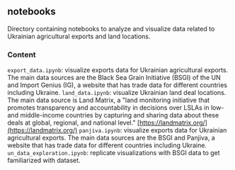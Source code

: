 ## notebooks
Directory containing notebooks to analyze and visualize data related to Ukrainian agricultural exports and land locations.

### Content

```export_data.ipynb```: visualize exports data for Ukrainian agricultural exports. The main data sources are the Black Sea Grain Initiative (BSGI) of the UN and Import Genius (IG), a website that has trade data for different countries including Ukraine.
```land_data.ipynb```: visualize Ukrainian land deal locations. The main data source is Land Matrix, a "land monitoring initiative that promotes transparency and accountability in decisions over LSLAs in low- and middle-income countries by capturing and sharing data about these deals at global, regional, and national level." [https://landmatrix.org/](https://landmatrix.org/)
```panjiva.ipynb```: visualize exports data for Ukrainian agricultural exports. The main data sources are the BSGI and Panjiva, a website that has trade data for different countries including Ukraine.
```un_data_exploration.ipynb```: replicate visualizations with BSGI data to get familiarized with dataset.
